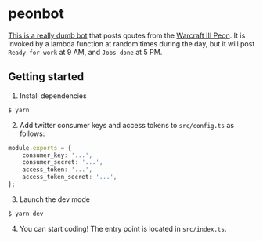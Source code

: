 # peonbot

[This is a really dumb bot](https://twitter.com/peonbot) that posts qoutes from the [Warcraft III Peon](https://wow.gamepedia.com/Quotes_of_Warcraft_III/Orc_Horde). It is invoked by a lambda function at random times during the day, but it will post `Ready for work` at 9 AM, and `Jobs done` at 5 PM.

## Getting started

1. Install dependencies

```bash
$ yarn
```

2. Add twitter consumer keys and access tokens to `src/config.ts` as follows:

```typescript
module.exports = {
    consumer_key: '...',
    consumer_secret: '...',
    access_token: '...',
    access_token_secret: '...',
};
```

3. Launch the dev mode

```bash
$ yarn dev
```

4. You can start coding! The entry point is located in `src/index.ts`.
